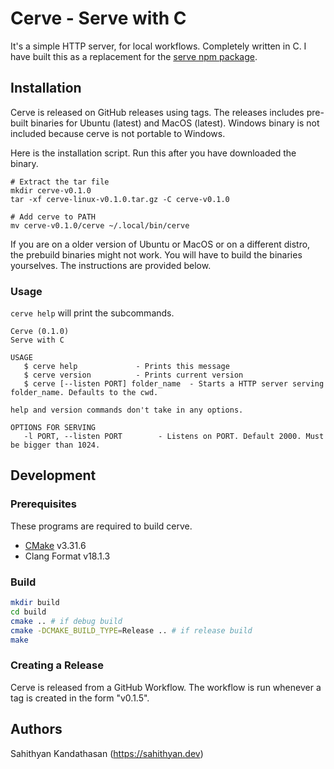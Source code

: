 # Cerve - Serve with C

It's a simple HTTP server, for local workflows. Completely written in C.
I have built this as a replacement for the [serve npm package](https://www.npmjs.com/package/serve).

## Installation

Cerve is released on GitHub releases using tags. The releases includes pre-built binaries for Ubuntu (latest)
and MacOS (latest).
Windows binary is not included because cerve is not portable to Windows.

Here is the installation script. Run this after you have downloaded the binary.

```shell
# Extract the tar file
mkdir cerve-v0.1.0
tar -xf cerve-linux-v0.1.0.tar.gz -C cerve-v0.1.0

# Add cerve to PATH
mv cerve-v0.1.0/cerve ~/.local/bin/cerve
```

If you are on a older version of Ubuntu or MacOS or on  a different distro, the prebuild binaries might not work.
You will have to build the binaries yourselves. The instructions are provided below.

### Usage

`cerve help` will print the subcommands.

```
Cerve (0.1.0)
Serve with C

USAGE
   $ cerve help				- Prints this message
   $ cerve version			- Prints current version
   $ cerve [--listen PORT] folder_name	- Starts a HTTP server serving folder_name. Defaults to the cwd.

help and version commands don't take in any options.

OPTIONS FOR SERVING
   -l PORT, --listen PORT		 - Listens on PORT. Default 2000. Must be bigger than 1024.
```


## Development
### Prerequisites

These programs are required to build cerve. 

- [CMake](https://cmake.org/) v3.31.6
- Clang Format v18.1.3
 
### Build

```bash
mkdir build
cd build
cmake .. # if debug build
cmake -DCMAKE_BUILD_TYPE=Release .. # if release build
make
```

### Creating a Release

Cerve is released from a GitHub Workflow. The workflow is run whenever a tag is created in the form "v0.1.5".

## Authors

Sahithyan Kandathasan (https://sahithyan.dev)
